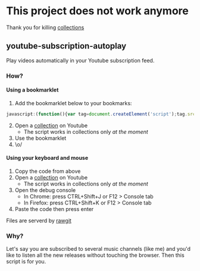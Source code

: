 # This project does not work anymore
Thank you for killing [collections](https://support.google.com/youtube/answer/6233832?hl=en)

## youtube-subscription-autoplay
Play videos automatically in your Youtube subscription feed.

### How?
#### Using a bookmarklet
1. Add the bookmarklet below to your bookmarks:
```javascript
javascript:(function(){var tag=document.createElement('script');tag.src='https://cdn.rawgit.com/slapec/yt-subscription-autoplay/master/dist/yt-subscription-autoplay.min.js';document.body.appendChild(tag)})()
```
2. Open a [collection](https://support.google.com/youtube/answer/3123405) on Youtube
    - The script works in collections only *at the moment*
3. Use the bookmarklet
4. \o/

#### Using your keyboard and mouse
1. Copy the code from above
2. Open a [collection](https://support.google.com/youtube/answer/3123405) on Youtube
    - The script works in collections only *at the moment*
3. Open the debug console
    - In Chrome: press CTRL+Shift+J or F12 > Console tab
    - In Firefox: press CTRL+Shift+K or F12 > Console tab
4. Paste the code then press enter

Files are serverd by [rawgit](https://rawgit.com)

### Why?
Let's say you are subscribed to several music channels (like me) and you'd like to listen all the new releases without touching the browser. Then this script is for you.
